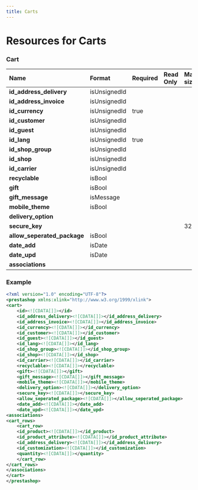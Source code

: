 ```yaml
---
title: Carts
---
```


# Resources for Carts

### Cart

|            Name             |    Format    | Required | Read Only | Max size | Not filterable | Description |
| :-------------------------- | :----------- | :------- | :-------- | :------- | :------------- | :---------- |
| **id_address_delivery**     | isUnsignedId |          |           |          |                |             |
| **id_address_invoice**      | isUnsignedId |          |           |          |                |             |
| **id_currency**             | isUnsignedId | true     |           |          |                |             |
| **id_customer**             | isUnsignedId |          |           |          |                |             |
| **id_guest**                | isUnsignedId |          |           |          |                |             |
| **id_lang**                 | isUnsignedId | true     |           |          |                |             |
| **id_shop_group**           | isUnsignedId |          |           |          |                |             |
| **id_shop**                 | isUnsignedId |          |           |          |                |             |
| **id_carrier**              | isUnsignedId |          |           |          |                |             |
| **recyclable**              | isBool       |          |           |          |                |             |
| **gift**                    | isBool       |          |           |          |                |             |
| **gift_message**            | isMessage    |          |           |          |                |             |
| **mobile_theme**            | isBool       |          |           |          |                |             |
| **delivery_option**         |              |          |           |          |                |             |
| **secure_key**              |              |          |           | 32       |                |             |
| **allow_seperated_package** | isBool       |          |           |          |                |             |
| **date_add**                | isDate       |          |           |          |                |             |
| **date_upd**                | isDate       |          |           |          |                |             |
| **associations**            |              |          |           |          |                |             |


### Example

```xml
<?xml version="1.0" encoding="UTF-8"?>
<prestashop xmlns:xlink="http://www.w3.org/1999/xlink">
<cart>
	<id><![CDATA[]]></id>
	<id_address_delivery><![CDATA[]]></id_address_delivery>
	<id_address_invoice><![CDATA[]]></id_address_invoice>
	<id_currency><![CDATA[]]></id_currency>
	<id_customer><![CDATA[]]></id_customer>
	<id_guest><![CDATA[]]></id_guest>
	<id_lang><![CDATA[]]></id_lang>
	<id_shop_group><![CDATA[]]></id_shop_group>
	<id_shop><![CDATA[]]></id_shop>
	<id_carrier><![CDATA[]]></id_carrier>
	<recyclable><![CDATA[]]></recyclable>
	<gift><![CDATA[]]></gift>
	<gift_message><![CDATA[]]></gift_message>
	<mobile_theme><![CDATA[]]></mobile_theme>
	<delivery_option><![CDATA[]]></delivery_option>
	<secure_key><![CDATA[]]></secure_key>
	<allow_seperated_package><![CDATA[]]></allow_seperated_package>
	<date_add><![CDATA[]]></date_add>
	<date_upd><![CDATA[]]></date_upd>
<associations>
<cart_rows>
	<cart_row>
	<id_product><![CDATA[]]></id_product>
	<id_product_attribute><![CDATA[]]></id_product_attribute>
	<id_address_delivery><![CDATA[]]></id_address_delivery>
	<id_customization><![CDATA[]]></id_customization>
	<quantity><![CDATA[]]></quantity>
	</cart_row>
</cart_rows>
</associations>
</cart>
</prestashop>

```


